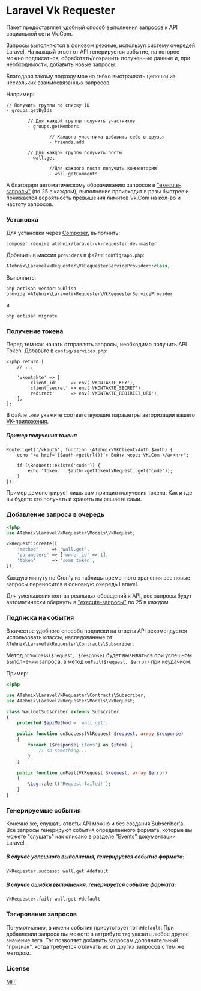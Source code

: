 # Laravel Vk Requester

Пакет предоставляет удобный способ выполнения запросов к API социальной сети Vk.Сom.

Запросы выполняются в фоновом режиме, используя систему очередей Laravel.
На каждый ответ от API генерируется событие, на которое можно подписаться, обработать/сохранить полученные данные и, при необходимости, добавить новые запросы.

Благодаря такому подходу можно гибко выстраивать цепочки из нескольких взаимосвязанных запросов.

Например:
```
// Получить группы по списку ID
- groups.getByIds

        // Для каждой группы получить участников
        - groups.getMembers

                // Каждого участника добавить себе в друзья
                - friends.add

        // Для каждой группы получить посты
        - wall.get

                //Для каждого поста получить комментарии
                - wall.getComments

```

А благодаря автоматическому оборачиванию запросов в ["execute-запросы"](https://vk.com/dev/execute) (по 25 в каждом), выполнение происходит в разы быстрее и понижается вероятность превышения лимитов Vk.Com на кол-во и частоту запросов.


### Установка
Для установки через [Composer](https://getcomposer.org/), выполнить:
```
composer require atehnix/laravel-vk-requester:dev-master
```

Добавить в массив `providers` в файле `config/app.php`:
```php
ATehnix\LaravelVkRequester\VkRequesterServiceProvider::class,
```

Выполнить:
```
php artisan vendor:publish --provider=ATehnix\LaravelVkRequester\VkRequesterServiceProvider
```
и
```
php artisan migrate
```


### Получение токена
Перед тем как начать отправлять запросы, необходимо получить API Token.
Добавьте в `config/services.php`:
```
<?php return [
    // ...

    'vkontakte' => [
        'client_id'     => env('VKONTAKTE_KEY'),
        'client_secret' => env('VKONTAKTE_SECRET'),
        'redirect'      => env('VKONTAKTE_REDIRECT_URI'),
    ],
];
```

В файле `.env` укажите соответствующие параметры авторизации вашего [VK-приложения](https://vk.com/apps?act=manage).

##### Пример получения токена
```
Route::get('/vkauth', function (ATehnix\VkClient\Auth $auth) {
    echo "<a href='{$auth->getUrl()}'> Войти через VK.Com </a><hr>";

    if (\Request::exists('code')) {
        echo 'Token: '.$auth->getToken(\Request::get('code'));
    }
});
```

Пример демонстрирует лишь сам принцип получения токена. Как и где вы будете его получать и хранить вы решаете сами.


### Добавление запроса в очередь
```php
<?php
use ATehnix\LaravelVkRequester\Models\VkRequest;

VkRequest::create([
    'method'     => 'wall.get',
    'parameters' => ['owner_id' => 1],
    'token'      => 'some_token',
]);
```

Каждую минуту по Cron'у из таблицы временного хранения все новые запросы переносится в основную очередь Laravel.

Для уменьшения кол-ва реальных обращений к API, все запросы будут автоматически обернуты в ["execute-запросы"](https://vk.com/dev/execute) по 25 в каждом.


### Подписка на события
В качестве удобного способа подписки на ответы API рекомендуется использовать классы, наследованные от `ATehnix\LaravelVkRequester\Contracts\Subscriber`.

Метод `onSuccess($request, $response)` будет вызываться при успешном выполнении запроса, а метод `onFail($request, $error)` при неудачном.

Пример:
```php
<?php

use ATehnix\LaravelVkRequester\Contracts\Subscriber;
use ATehnix\LaravelVkRequester\Models\VkRequest;

class WallGetSubscriber extends Subscriber
{
    protected $apiMethod = 'wall.get';

    public function onSuccess(VkRequest $request, array $response)
    {
        foreach ($response['items'] as $item) {
            // do something...
        }
    }

    public function onFail(VkRequest $request, array $error)
    {
        \Log::alert('Request failed!');
    }
}
```


### Генерируемые события
Конечно же, слушать ответы API можно и без создания Subscriber'а.
Все запросы генерируют события определенного формата, которые вы можете "слушать" как описано в [разделе "Events"](https://laravel.com/docs/master/events) документации Laravel.

##### В случае успешного выполнения, генерируется событие формата:
```
VkRequester.success: wall.get #default
```

##### В случае ошибки выполнения, генерируется событие формата:
```
VkRequester.fail: wall.get #default
```


### Тэгирование запросов
По-умолчанию, в имени события присутствует тэг `#default`. При добавлении запроса вы можете в аттрибуте `tag` указать любое другое значение тега. Тэг позволяет добавить запросам дополнительный "признак", когда требуется отличать их от других запросов с тем же методом.


### License
[MIT](https://raw.github.com/atehnix/laravel-vk-requester/master/LICENSE)
